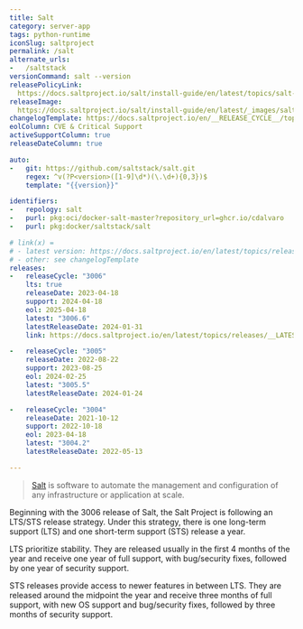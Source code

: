 ```yaml
---
title: Salt
category: server-app
tags: python-runtime
iconSlug: saltproject
permalink: /salt
alternate_urls:
-   /saltstack
versionCommand: salt --version
releasePolicyLink: 
  https://docs.saltproject.io/salt/install-guide/en/latest/topics/salt-version-support-lifecycle.html
releaseImage: 
  https://docs.saltproject.io/salt/install-guide/en/latest/_images/salt-release-timeline.png
changelogTemplate: https://docs.saltproject.io/en/__RELEASE_CYCLE__/topics/releases/__LATEST__.html
eolColumn: CVE & Critical Support
activeSupportColumn: true
releaseDateColumn: true

auto:
-   git: https://github.com/saltstack/salt.git
    regex: ^v(?P<version>([1-9]\d*)(\.\d+){0,3})$
    template: "{{version}}"

identifiers:
-   repology: salt
-   purl: pkg:oci/docker-salt-master?repository_url=ghcr.io/cdalvaro
-   purl: pkg:docker/saltstack/salt

# link(x) =
# - latest version: https://docs.saltproject.io/en/latest/topics/releases/__LATEST__.html
# - other: see changelogTemplate
releases:
-   releaseCycle: "3006"
    lts: true
    releaseDate: 2023-04-18
    support: 2024-04-18
    eol: 2025-04-18
    latest: "3006.6"
    latestReleaseDate: 2024-01-31
    link: https://docs.saltproject.io/en/latest/topics/releases/__LATEST__.html

-   releaseCycle: "3005"
    releaseDate: 2022-08-22
    support: 2023-08-25
    eol: 2024-02-25
    latest: "3005.5"
    latestReleaseDate: 2024-01-24

-   releaseCycle: "3004"
    releaseDate: 2021-10-12
    support: 2022-10-18
    eol: 2023-04-18
    latest: "3004.2"
    latestReleaseDate: 2022-05-13

---
```


> [Salt](https://saltproject.io/index.html) is software to automate the management and configuration
> of any infrastructure or application at scale.


Beginning with the 3006 release of Salt, the Salt Project is following an LTS/STS release strategy.
Under this strategy, there is one long-term support (LTS) and one short-term support (STS) release a
year.

LTS prioritize stability. They are released usually in the first 4 months of the year and receive
one year of full support, with bug/security fixes, followed by one year of security support.

STS releases provide access to newer features in between LTS. They are released around the midpoint
the year and receive three months of full support, with new OS support and bug/security fixes,
followed by three months of security support.
